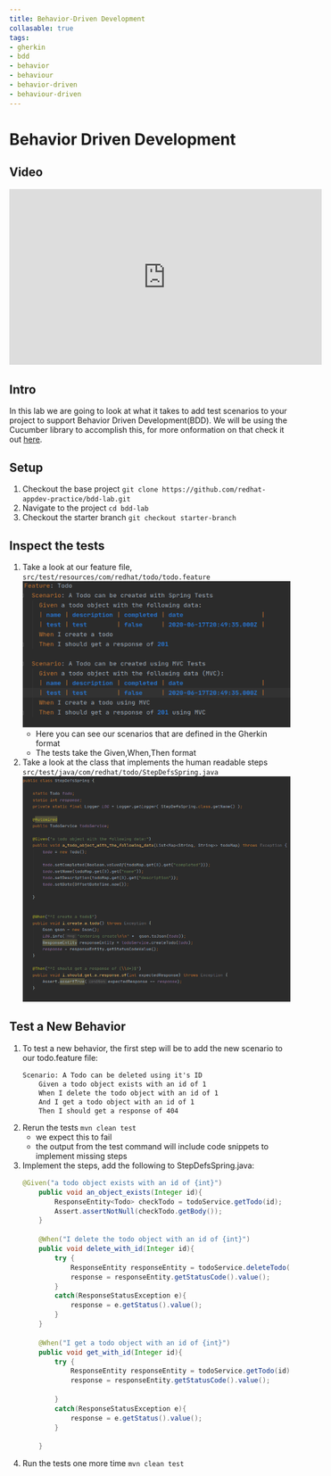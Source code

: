 ```yaml
---
title: Behavior-Driven Development
collasable: true
tags:
- gherkin
- bdd
- behavior
- behaviour
- behavior-driven
- behaviour-driven
---
```

# Behavior Driven Development

## Video
<iframe width="560" height="315" src="https://www.youtube.com/embed/ZhDSNBoTYJc" frameborder="0" allow="accelerometer; autoplay; clipboard-write; encrypted-media; gyroscope; picture-in-picture" allowfullscreen></iframe>

## Intro
In this lab we are going to look at what it takes to add test scenarios to your project to support
Behavior Driven Development(BDD). We will be using the Cucumber library to accomplish this, for more onformation
on that check it out [here](https://cucumber.io/).

## Setup
1. Checkout the base project `git clone https://github.com/redhat-appdev-practice/bdd-lab.git`
2. Navigate to the project `cd bdd-lab`
3. Checkout the starter branch `git checkout starter-branch`

## Inspect the tests
1. Take a look at our feature file, `src/test/resources/com/redhat/todo/todo.feature`
   ![Feature File Screenshot](https://github.com/redhat-appdev-practice/bdd-lab/blob/main/assets/feature.PNG?raw=true)
    - Here you can see our scenarios that are defined in the Gherkin format
    - The tests take the Given,When,Then format
2. Take a look at the class that implements the human readable steps `src/test/java/com/redhat/todo/StepDefsSpring.java`
   ![Step definitions screenshot](https://github.com/redhat-appdev-practice/bdd-lab/blob/main/assets/stepDefs.PNG?raw=true)

## Test a New Behavior
1. To test a new behavior, the first step will be to add the new scenario to our todo.feature file:
    ```gherkin
    Scenario: A Todo can be deleted using it's ID
        Given a todo object exists with an id of 1
        When I delete the todo object with an id of 1
        And I get a todo object with an id of 1
        Then I should get a response of 404
    ```
1. Rerun the tests `mvn clean test`
    - we expect this to fail
    - the output from the test command will include code snippets to implement missing steps
1. Implement the steps, add the following to StepDefsSpring.java:
    ```java
    @Given("a todo object exists with an id of {int}")
        public void an_object_exists(Integer id){
            ResponseEntity<Todo> checkTodo = todoService.getTodo(id);
            Assert.assertNotNull(checkTodo.getBody());
        }

        @When("I delete the todo object with an id of {int}")
        public void delete_with_id(Integer id){
            try {
                ResponseEntity responseEntity = todoService.deleteTodo(id);
                response = responseEntity.getStatusCode().value();
            }
            catch(ResponseStatusException e){
                response = e.getStatus().value();
            }
        }

        @When("I get a todo object with an id of {int}")
        public void get_with_id(Integer id){
            try {
                ResponseEntity responseEntity = todoService.getTodo(id);
                response = responseEntity.getStatusCode().value();

            }
            catch(ResponseStatusException e){
                response = e.getStatus().value();
            }

        }
    ```
1. Run the tests one more time `mvn clean test`

